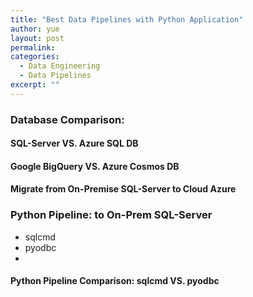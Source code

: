 ```yaml
---
title: "Best Data Pipelines with Python Application"
author: yue
layout: post
permalink:
categories:
  - Data Engineering
  - Data Pipelines
excerpt: ""
---
```


### Database Comparison: 

#### SQL-Server VS. Azure SQL DB

#### Google BigQuery VS. Azure Cosmos DB

#### Migrate from On-Premise SQL-Server to Cloud Azure

### Python Pipeline: to On-Prem SQL-Server
- sqlcmd
- pyodbc 
- 

#### Python Pipeline Comparison: sqlcmd VS. pyodbc
